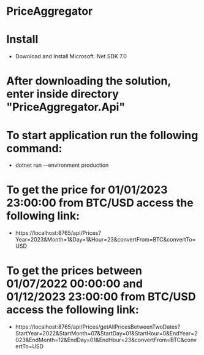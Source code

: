 # PriceAggregator

# Install

- Download and Install Microsoft .Net SDK 7.0

# After downloading the solution, enter inside directory "PriceAggregator.Api"

# To start application run the following command:

- dotnet run --environment production
  
# To get the price for 01/01/2023 23:00:00 from BTC/USD access the following link:

- https://localhost:8765/api/Prices?Year=2023&Month=1&Day=1&Hour=23&convertFrom=BTC&convertTo=USD

# To get the prices between 01/07/2022 00:00:00 and 01/12/2023 23:00:00 from BTC/USD access the following link: 

- https://localhost:8765/api/Prices/getAllPricesBetweenTwoDates?StartYear=2022&StartMonth=07&StartDay=01&StartHour=0&EndYear=2023&EndMonth=12&EndDay=01&EndHour=23&convertFrom=BTC&convertTo=USD
